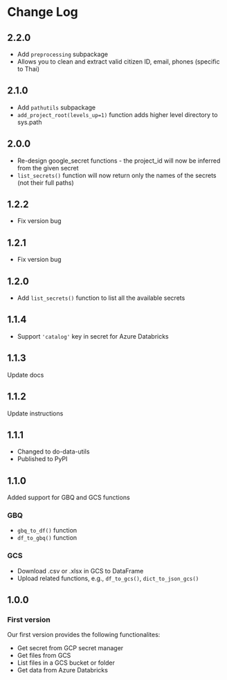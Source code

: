 # Change Log

## 2.2.0
* Add `preprocessing` subpackage
* Allows you to clean and extract valid citizen ID, email, phones (specific to Thai)

## 2.1.0
* Add `pathutils` subpackage
* `add_project_root(levels_up=1)` function adds higher level directory to sys.path

## 2.0.0
* Re-design google_secret functions - the project_id will now be inferred from the given secret
* `list_secrets()` function will now return only the names of the secrets (not their full paths)

## 1.2.2
* Fix version bug

## 1.2.1
* Fix version bug

## 1.2.0
* Add `list_secrets()` function to list all the available secrets

## 1.1.4
* Support `'catalog'` key in secret for Azure Databricks

## 1.1.3
Update docs

## 1.1.2
Update instructions

## 1.1.1
* Changed to do-data-utils
* Published to PyPI

## 1.1.0
Added support for GBQ and GCS functions
### GBQ
* `gbq_to_df()` function
* `df_to_gbq()` function

### GCS
* Download .csv or .xlsx in GCS to DataFrame
* Upload related functions, e.g., `df_to_gcs()`, `dict_to_json_gcs()`

## 1.0.0

### First version
Our first version provides the following functionalites:
* Get secret from GCP secret manager
* Get files from GCS
* List files in a GCS bucket or folder
* Get data from Azure Databricks